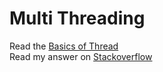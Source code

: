 # Multi Threading
Read the [Basics of Thread](https://github.com/rohitksingh/Multi-Threading/wiki)               
Read my answer on [Stackoverflow](https://stackoverflow.com/questions/442564/avoid-synchronizedthis-in-java/39438754#39438754)

